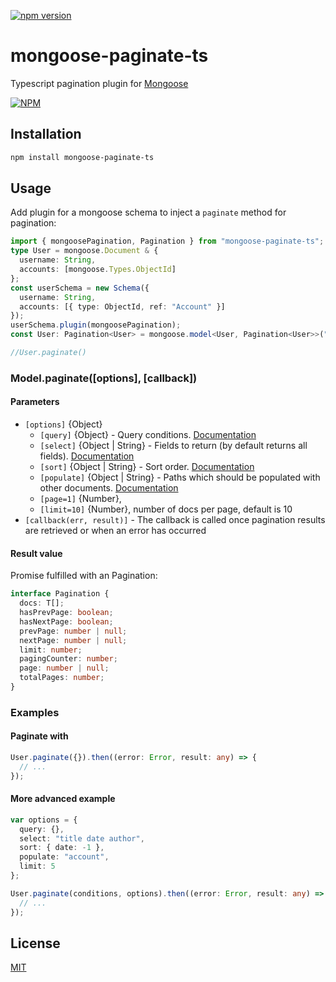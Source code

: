 [![npm version](https://badge.fury.io/js/mongoose-paginate-ts.svg)](https://badge.fury.io/js/mongoose-paginate-ts)

# mongoose-paginate-ts

Typescript pagination plugin for [Mongoose](http://mongoosejs.com)

[![NPM](https://nodei.co/npm/mongoose-paginate-ts.png?downloads=true&downloadRank=true&stars=true)](https://www.npmjs.com/package/mongoose-paginate-ts)

## Installation

```sh
npm install mongoose-paginate-ts
```

## Usage

Add plugin for a mongoose schema to inject a `paginate` method for pagination:

```ts
import { mongoosePagination, Pagination } from "mongoose-paginate-ts";
type User = mongoose.Document & {
  username: String,
  accounts: [mongoose.Types.ObjectId]
};
const userSchema = new Schema({
  username: String,
  accounts: [{ type: ObjectId, ref: "Account" }]
});
userSchema.plugin(mongoosePagination);
const User: Pagination<User> = mongoose.model<User, Pagination<User>>("User", userSchema);

//User.paginate()
```

### Model.paginate([options], [callback])

#### **Parameters**

- `[options]` {Object}
  - `[query]` {Object} - Query conditions. [Documentation](https://docs.mongodb.com/manual/tutorial/query-documents/)
  - `[select]` {Object | String} - Fields to return (by default returns all fields). [Documentation](http://mongoosejs.com/docs/api.html#query_Query-select)
  - `[sort]` {Object | String} - Sort order. [Documentation](http://mongoosejs.com/docs/api.html#query_Query-sort)
  - `[populate]` {Object | String} - Paths which should be populated with other documents. [Documentation](http://mongoosejs.com/docs/api.html#query_Query-populate)
  - `[page=1]` {Number}, 
  - `[limit=10]` {Number}, number of docs per page, default is 10
- `[callback(err, result)]` - The callback is called once pagination results are retrieved or when an error has occurred

#### Result value

Promise fulfilled with an Pagination:

```ts
interface Pagination {
  docs: T[];
  hasPrevPage: boolean;
  hasNextPage: boolean;
  prevPage: number | null;
  nextPage: number | null;
  limit: number;
  pagingCounter: number;
  page: number | null;
  totalPages: number;
}
```

### Examples

#### Paginate with

```ts
User.paginate({}).then((error: Error, result: any) => {
  // ...
});
```

#### More advanced example

```ts
var options = {
  query: {},
  select: "title date author",
  sort: { date: -1 },
  populate: "account",
  limit: 5
};

User.paginate(conditions, options).then((error: Error, result: any) => {
  // ...
});
```

## License

[MIT](LICENSE)